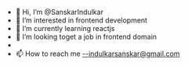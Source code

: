 - 👋 Hi, I’m @SanskarIndulkar
- 👀 I’m interested in frontend development 
- 🌱 I’m currently learning reactjs
- 💞️ I’m looking toget a job in frontend domain
-  
- 📫 How to reach me --indulkarsanskar@gmail.com


